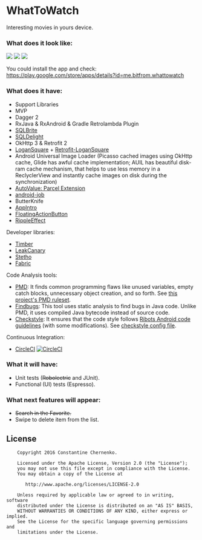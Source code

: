 # WhatToWatch
Interesting movies in yours device.

### What does it look like:

![](http://i.imgur.com/xpQAyHr.png) ![](http://i.imgur.com/9V5oRhE.png) ![](http://i.imgur.com/PZTIMFN.png) 

You could install the app and check:
https://play.google.com/store/apps/details?id=me.bitfrom.whattowatch

### What does it have:

* Support Libraries
* MVP
* Dagger 2
* RxJava & RxAndroid & Gradle Retrolambda Plugin
* [SQLBrite](https://github.com/square/sqlbrite)
* [SQLDelight](https://github.com/square/sqldelight)
* OkHttp 3 & Retrofit 2 
* [LoganSquare](https://github.com/bluelinelabs/LoganSquare) + [Retrofit-LoganSquare](https://github.com/aurae/retrofit-logansquare)
* Android Universal Image Loader (Picasso cached images using OkHttp cache, Glide has awful cache
    implementation; AUIL has beautiful disk-ram cache mechanism, that helps to use less memory in
    a ReclyclerView and instantly cache images on disk during the synchronization)
* [AutoValue: Parcel Extension](https://github.com/rharter/auto-value-parcel)
* [android-job](https://github.com/evernote/android-job)
* ButterKnife
* [AppIntro](https://github.com/PaoloRotolo/AppIntro)
* [FloatingActionButton](https://github.com/futuresimple/android-floating-action-button)
* [RippleEffect](https://github.com/traex/RippleEffect)

Developer libraries:
* [Timber](https://github.com/JakeWharton/timber)
* [LeakCanary](https://github.com/square/leakcanary)
* [Stetho](http://facebook.github.io/stetho/)
* [Fabric](https://fabric.io)

Code Analysis tools:
* [PMD](https://pmd.github.io/): It finds common programming flaws like unused variables, empty catch blocks, unnecessary object creation, and so forth. See [this project's PMD ruleset](config/quality/pmd/pmd-ruleset.xml).
* [Findbugs](http://findbugs.sourceforge.net/): This tool uses static analysis to find bugs in Java code. Unlike PMD, it uses compiled Java bytecode instead of source code.
* [Checkstyle](http://checkstyle.sourceforge.net/): It ensures that the code style follows [Ribots Android code guidelines](https://github.com/ribot/android-guidelines/blob/master/project_and_code_guidelines.md#2-code-guidelines) (with some modifications). See [checkstyle config file](config/quality/checkstyle/checkstyle-config.xml).

Continuous Integration:
* [CircleCI](https://circleci.com) [![CircleCI](https://circleci.com/gh/KChernenko/WhatToWatch/tree/develop.svg?style=svg&circle-token=adfc8e02a0a2ea4897ecee98ca95a7e725ed6015)](https://circleci.com/gh/KChernenko/WhatToWatch/tree/develop)

### What it will have:
* Unit tests (~~Robolectric~~ and JUnit).
* Functional (UI) tests (Espresso).

### What next features will appear:
* ~~Search in the Favorite.~~
* Swipe to delete item from the list.

## License

```
    Copyright 2016 Constantine Chernenko.

    Licensed under the Apache License, Version 2.0 (the "License");
    you may not use this file except in compliance with the License.
    You may obtain a copy of the License at

       http://www.apache.org/licenses/LICENSE-2.0

    Unless required by applicable law or agreed to in writing, software
    distributed under the License is distributed on an "AS IS" BASIS,
    WITHOUT WARRANTIES OR CONDITIONS OF ANY KIND, either express or implied.
    See the License for the specific language governing permissions and
    limitations under the License.
```
